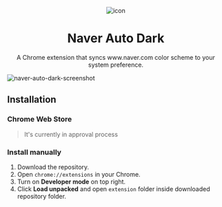 <p align="center">
  <img src="https://user-images.githubusercontent.com/19797697/126921180-39869725-4286-4efb-a289-03e918d2d81b.png" alt="icon" />
</p>

<h1 align="center">Naver Auto Dark</h1>
<p align="center">A Chrome extension that syncs www.naver.com color scheme to your system preference.</p>

![naver-auto-dark-screenshot](https://user-images.githubusercontent.com/19797697/126921340-59bdc8a2-dbcc-4d87-9b2e-61fb45f144e2.png)

## Installation

### Chrome Web Store

> It's currently in approval process

### Install manually

1. Download the repository.
2. Open `chrome://extensions` in your Chrome.
3. Turn on **Developer mode** on top right.
4. Click **Load unpacked** and open `extension` folder inside downloaded repository folder.
